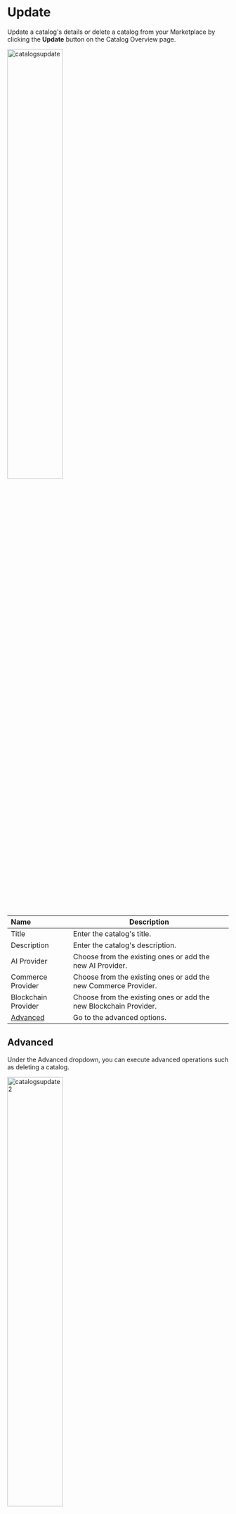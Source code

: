 # Update

Update a catalog's details or delete a catalog from your Marketplace by clicking the **Update** button on the Catalog Overview page.

<img src="../../../../../images/catalogupdate.jpg" alt="catalogsupdate" style="width: 50%; display: block"></a>

**Name** | **Description** 
:--- | ---
Title | Enter the catalog's title.
Description | Enter the catalog's description.
AI Provider | Choose from the existing ones or add the new AI Provider.
Commerce Provider | Choose from the existing ones or add the new Commerce Provider.
Blockchain Provider | Choose from the existing ones or add the new Blockchain Provider.
[Advanced](/https://cloud.solodev.net/marketplace/catalogs/catalog-overview/update/#advanced) | Go to the advanced options.

## Advanced

Under the Advanced dropdown, you can execute advanced operations such as deleting a catalog. 

<img src="../../../../../images/catalogupdate2.jpg" alt="catalogsupdate2" style="width: 50%; display: block"></a>

**Name** | **Description** 
:--- | ---
Delete | To remove your catalog, type **DELETE** in all caps into the field and click the red Delete button.

!!! Note:
Deleting a catalog will permanently remove the catalog and all of its content and cannot be undone.
!!!

## Confirm

Once you have completed all the fields, click **Submit** to apply your changes.



